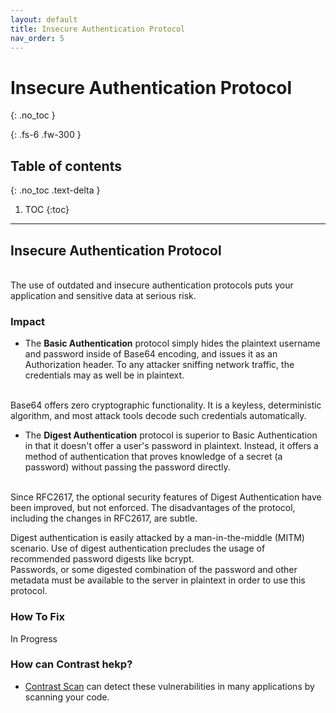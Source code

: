```yaml
---
layout: default
title: Insecure Authentication Protocol
nav_order: 5
---
```


# Insecure Authentication Protocol
{: .no_toc }

{: .fs-6 .fw-300 }

## Table of contents
{: .no_toc .text-delta }

1. TOC
{:toc}

---

## Insecure Authentication Protocol
<br/>
The use of outdated and insecure authentication protocols puts your application and sensitive data at serious risk.


### Impact

- The **Basic Authentication** protocol simply hides the plaintext username and password inside of Base64 encoding, and issues it as an Authorization header. To any attacker sniffing network traffic, the credentials may as well be in plaintext. 
<br/> 
Base64 offers zero cryptographic functionality. It is a keyless, deterministic algorithm, and most attack tools decode such credentials automatically.

- The **Digest Authentication** protocol is superior to Basic Authentication in that it doesn't offer a user's password in plaintext. Instead, it offers a method of authentication that proves knowledge of a secret (a password) without passing the password directly. 
<br/>
Since RFC2617, the optional security features of Digest Authentication have been improved, but not enforced. The disadvantages of the protocol, including the changes in RFC2617, are subtle.

Digest authentication is easily attacked by a man-in-the-middle (MITM) scenario.
Use of digest authentication precludes the usage of recommended password digests like bcrypt.
<br/>
Passwords, or some digested combination of the password and other metadata must be available to the server in plaintext in order to use this protocol.

### How To Fix

In Progress

### How can Contrast hekp?

- [Contrast Scan](https://www.contrastsecurity.com/contrast-scan) can detect these vulnerabilities in many applications by scanning your code.
